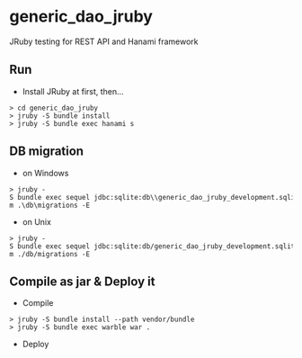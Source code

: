 # generic_dao_jruby

JRuby testing for REST API and Hanami framework

## Run

* Install JRuby at first, then...

```
> cd generic_dao_jruby
> jruby -S bundle install
> jruby -S bundle exec hanami s
```

## DB migration

* on Windows  

```
> jruby -S bundle exec sequel jdbc:sqlite:db\\generic_dao_jruby_development.sqlite -m .\db\migrations -E
```

* on Unix

```
> jruby -S bundle exec sequel jdbc:sqlite:db/generic_dao_jruby_development.sqlite -m ./db/migrations -E
```

## Compile as jar & Deploy it

* Compile

```
> jruby -S bundle install --path vendor/bundle
> jruby -S bundle exec warble war .
```

* Deploy

```
```
